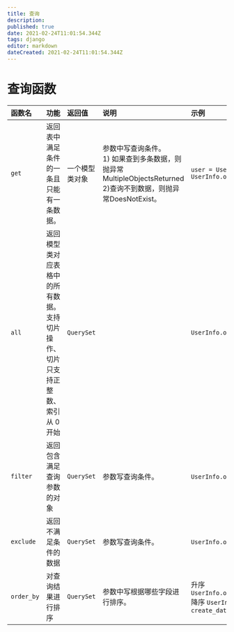 ```yaml
---
title: 查询
description: 
published: true
date: 2021-02-24T11:01:54.344Z
tags: django
editor: markdown
dateCreated: 2021-02-24T11:01:54.344Z
---
```


# 查询函数

| 函数名     | 功能                                                         | 返回值         | 说明                                                         | 示例                                                         |
| :--------- | :----------------------------------------------------------- | :------------- | :----------------------------------------------------------- | :----------------------------------------------------------- |
| `get`      | 返回表中满足条件的一条且只能有一条数据。                     | 一个模型类对象 | 参数中写查询条件。<br>1) 如果查到多条数据，则抛异常  MultipleObjectsReturned<br>2)查询不到数据，则抛异常DoesNotExist。 | `user = UserInfo.objects.get(uid=1)`<br>`UserInfo.objects.get(id=1, username='xiaoming')` |
| `all`      | 返回模型类对应表格中的所有数据。 支持切片操作、切片只支持正整数、索引从 0 开始 | `QuerySet`     |                                                              | `UserInfo.objects.all()`                                     |
| `filter`   | 返回包含满足查询参数的对象                                   | `QuerySet`     | 参数写查询条件。                                             | `UserInfo.objects.filter(username='小明')`                   |
| `exclude`  | 返回不满足条件的数据                                         | `QuerySet`     | 参数写查询条件。                                             | `UserInfo.objects.exclude(username='小明')`                  |
| `order_by` | 对查询结果进行排序                                           | `QuerySet`     | 参数中写根据哪些字段进行排序。                               | 升序 `UserInfo.objects.filter().order_by('create_date')`<br>降序 `UserInfo.objects.filter().order_by('-create_date')` |
